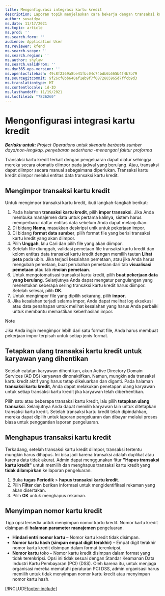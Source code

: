 ```yaml
---
title: Mengonfigurasi integrasi kartu kredit
description: Laporan topik menjelaskan cara bekerja dengan transaksi kartu kredit yang terkait dengan pengeluaran.
author: suvaidya
ms.date: 11/17/2021
ms.topic: article
ms.prod: ''
ms.search.form: ''
audience: Application User
ms.reviewer: kfend
ms.search.scope: ''
ms.search.region: ''
ms.author: shylaw
ms.search.validFrom: ''
ms.dyn365.ops.version: ''
ms.openlocfilehash: 49c8f2369a8be41fbc04c74bdb6b565b4f4b7b79
ms.sourcegitcommit: 9f26cf8bb640af1eb9f7f0872805965d7ffcb9d3
ms.translationtype: MT
ms.contentlocale: id-ID
ms.lasthandoff: 11/19/2021
ms.locfileid: "7826260"
---
```

# <a name="set-up-credit-card-integration"></a>Mengonfigurasi integrasi kartu kredit

_**Berlaku untuk:** Project Operations untuk skenario berbasis sumber daya/non-lengkap, penyebaran sederhana -menangani faktur proforma_

Transaksi kartu kredit terkait dengan pengeluaran dapat diatur sehingga mereka secara otomatis diimpor pada jadwal yang berulang. Atau, transaksi dapat diimpor secara manual sebagaimana diperlukan. Transaksi kartu kredit diimpor melalui entitas data transaksi kartu kredit.

## <a name="import-credit-card-transactions"></a>Mengimpor transaksi kartu kredit

Untuk mengimpor transaksi kartu kredit, ikuti langkah-langkah berikut:

1. Pada halaman **transaksi kartu kredit**, pilih **impor transaksi**. Jika Anda membuka manajemen data untuk pertama kalinya, sistem harus memperbarui daftar entitas data sebelum Anda dapat melanjutkan.
2. Di bidang **Nama**, masukkan deskripsi unik untuk pekerjaan impor.
3. Di bidang **format data sumber**, pilih format file yang berisi transaksi kartu kredit yang akan diimpor.
4. Pilih **Unggah**, lalu Cari dan pilih file yang akan diimpor.
5. Setelah file diunggah, validasi pemetaan file transaksi kartu kredit dan kolom entitas data transaksi kartu kredit dengan memilih tautan **Lihat peta** pada ubin. Jika terjadi kesalahan pemetaan, atau jika Anda harus mengubah pemetaan, buat perubahan pemetaan dari tab **visualisasi pemetaan** atau tab **rincian pemetaan**.
6. Untuk mengotomatisasi transaksi kartu kredit, pilih **buat pekerjaan data yang berulang**. Selanjutnya Anda dapat mengatur pengulangan yang menentukan seberapa sering transaksi kartu kredit harus diimpor. Setelah selesai, pilih **OK**.
7. Untuk mengimpor file yang dipilih sekarang, pilih **impor**.
8. Jika kesalahan terjadi selama impor, Anda dapat melihat log eksekusi atau data penahapan untuk melihat kesalahan yang harus Anda perbaiki untuk membantu memastikan keberhasilan impor.

> [!NOTE]
> Jika Anda ingin mengimpor lebih dari satu format file, Anda harus membuat pekerjaan impor terpisah untuk setiap jenis format.

## <a name="reassign-the-credit-card-transactions-for-terminated-employees"></a>Tetapkan ulang transaksi kartu kredit untuk karyawan yang dihentikan

Setelah catatan karyawan dihentikan, akun Active Directory Domain Services (AD DS) karyawan dinonaktifkan. Namun, mungkin ada transaksi kartu kredit aktif yang harus tetap dikeluarkan dan diganti. Pada halaman **transaksi kartu kredit**, Anda dapat melakukan penetapan ulang karyawan untuk setiap transaksi kartu kredit jika karyawan telah diberhentikan.

Pilih satu atau beberapa transaksi kartu kredit, lalu pilih **tetapkan ulang transaksi**. Selanjutnya Anda dapat memilih karyawan lain untuk ditetapkan transaksi kartu kredit. Setelah transaksi kartu kredit telah dipindahkan, mereka dapat dipilih untuk laporan pengeluaran dan dibayar melalui proses biasa untuk penggantian laporan pengeluaran.

## <a name="delete-credit-card-transactions"></a>Menghapus transaksi kartu kredit 

Terkadang, setelah transaksi kartu kredit diimpor, transaksi tertentu mungkin harus dihapus. Ini bisa jadi karena transaksi adalah duplikat atau karena data tidak akurat. Admin dapat menggunakan fitur **"Hapus transaksi kartu kredit"** untuk memilih dan menghapus transaksi kartu kredit yang **tidak dilampirkan** ke laporan pengeluaran. 

1. Buka **tugas Periodik** > **hapus transaksi kartu kredit**.
2. Pilih **Filter** dan berikan informasi untuk mengidentifikasi rekaman yang akan disertakan.
3. Pilih **OK** untuk menghapus rekaman. 

## <a name="storing-credit-card-numbers"></a>Menyimpan nomor kartu kredit

Tiga opsi tersedia untuk menyimpan nomor kartu kredit. Nomor kartu kredit disimpan di **halaman parameter manajemen** pengeluaran.

- **Hindari entri nomor kartu** – Nomor kartu kredit tidak disimpan.
- **Nomor kartu hash (simpan empat digit terakhir)** – Empat digit terakhir nomor kartu kredit disimpan dalam format terenkripsi.
- **Nomor kartu** toko – Nomor kartu kredit disimpan dalam format yang tidak terenkripsi. Opsi ini tidak sesuai dengan Standar Keamanan Data Industri Kartu Pembayaran (PCI) (DSS). Oleh karena itu, untuk menjaga organisasi mereka mematuhi peraturan PCI DSS, admin organisasi harus memilih untuk tidak menyimpan nomor kartu kredit atau menyimpan nomor kartu hash.

[!INCLUDE[footer-include](../includes/footer-banner.md)]
